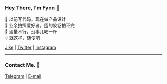 ### Hey There, I'm Fynn 👋

💎 以前写代码，现在做产品设计  
📸 业余拍照爱好者，囤的胶卷拍不完  
🥃 酒量不行，没事儿喝一杯  
💡 就这样，随便吧

[Jike](https://jike.city/fynn) | [Twitter](https://twitter.com/fynnyang) | [Instagram](https://www.instagram.com/hey.fynnnn/)

---

### Contact Me. 💬

[Telegram](https://t.me/yyoug) | [E-mail](hey.ffynn@gmail.com)

<!--
**FFynn/FFynn** is a ✨ _special_ ✨ repository because its `README.md` (this file) appears on your GitHub profile.

Here are some ideas to get you started:

- 🔭 I’m currently working on ...
- 🌱 I’m currently learning ...
- 👯 I’m looking to collaborate on ...
- 🤔 I’m looking for help with ...
- 💬 Ask me about ...
- 📫 How to reach me: ...
- 😄 Pronouns: ...
- ⚡ Fun fact: ...
-->

